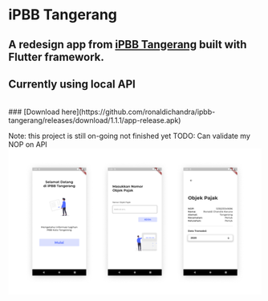 # iPBB Tangerang

## A redesign app from [iPBB Tangerang](https://play.google.com/store/apps/details?id=com.opensipkd.ipbb_tgr&hl=en&gl=US) built with Flutter framework.
## Currently using local API

<br>
### [Download here](https://github.com/ronaldichandra/ipbb-tangerang/releases/download/1.1.1/app-release.apk)

Note: this project is still on-going not finished yet
TODO: Can validate my NOP on API
<br>
<img src="https://raw.githubusercontent.com/ronaldichandra/ipbb-tangerang/main/screenshots/ss1.png" width="1000">
